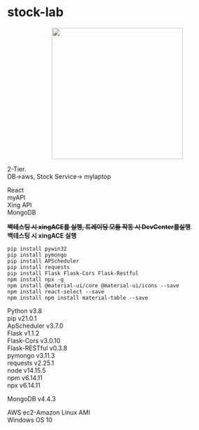 # stock-lab
<p align="center"><img src="https://user-images.githubusercontent.com/62678380/109017633-b4abed80-76fa-11eb-9bec-53c35811cccd.png" width="300"></p>


2-Tier.  
DB->aws, Stock Service-> mylaptop

React   
myAPI   
Xing API   
MongoDB   



~~**백테스팅 시 xingACE를 실행, 트레이딩 모듈 작동 시 DevCenter를실행**~~.  
**백테스팅 시 xingACE 실행**   
```commandline
pip install pywin32
pip install pymongo
pip install APScheduler
pip install requests
pip install Flask Flask-Cors Flask-Restful
npm install npx -g
npm install @material-ui/core @material-ui/icons --save
npm install react-select --save
npm install npm install material-table --save
```
Python v3.8  
    pip v21.0.1   
    ApScheduler v3.7.0   
    Flask v1.1.2   
    Flask-Cors v3.0.10   
    Flask-RESTful v0.3.8   
    pymongo v3.11.3   
    requests v2.25.1   
node v14.15.5   
    npm v6.14.11   
    npx v6.14.11   
     
MongoDB v4.4.3   
   
AWS ec2-Amazon Linux AMI   
Windows OS 10   

  



